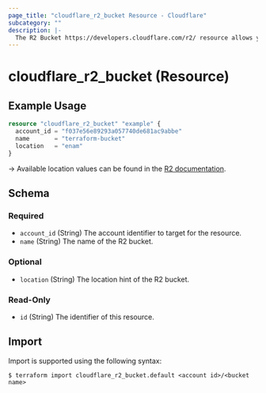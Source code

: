 ```yaml
---
page_title: "cloudflare_r2_bucket Resource - Cloudflare"
subcategory: ""
description: |-
  The R2 Bucket https://developers.cloudflare.com/r2/ resource allows you to manage Cloudflare R2 buckets.
---
```


# cloudflare_r2_bucket (Resource)

## Example Usage

```terraform
resource "cloudflare_r2_bucket" "example" {
  account_id = "f037e56e89293a057740de681ac9abbe"
  name       = "terraform-bucket"
  location   = "enam"
}
```

-> Available location values can be found in the [R2 documentation](https://developers.cloudflare.com/r2/reference/data-location/#data-location).

<!-- schema generated by tfplugindocs -->
## Schema

### Required

- `account_id` (String) The account identifier to target for the resource.
- `name` (String) The name of the R2 bucket.

### Optional

- `location` (String) The location hint of the R2 bucket.

### Read-Only

- `id` (String) The identifier of this resource.

## Import

Import is supported using the following syntax:

```shell
$ terraform import cloudflare_r2_bucket.default <account id>/<bucket name>
```
